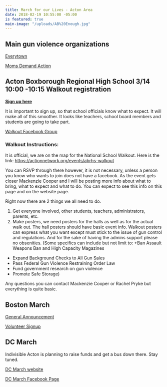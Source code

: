 ```yaml
---
title: March for our Lives - Acton Area
date: 2018-02-19 10:55:00 -05:00
is featured: true
main-image: "/uploads/AB%20Enough.jpg"
---
```


## Main gun violence organizations
[Everytown](http://everytown.org/)

[Moms Demand Action](https://momsdemandaction.org/)

## Acton Boxborough Regional High School 3/14 10:00 -10:15 Walkout registration

[**Sign up here**](https://actionnetwork.org/events/abrhs-walkout)

It is important to sign up, so that school officials know what to expect. It will make all of this smoother. It looks like teachers, school board members and students are going to take part.

[Walkout Facebook Group](https://www.facebook.com/groups/169793903805492)

### Walkout Instructions:
It is official, we are on the map for the National School Walkout. Here is the link: https://actionnetwork.org/events/abrhs-walkout

You can RSVP through there however, it is not necessary, unless a person you know who wants to join does not have a facebook. As the event gets closer Mackenzie Cooper and I will be posting more info about what to bring, what to expect and what to do. You can expect to see this info on this page and on the website page.

Right now there are 2 things we all need to do.

1) Get everyone involved, other students, teachers, administrators, parents, etc.
2) Make posters, we need posters for the halls as well as for the actual walk out. The hall posters should have basic event info. Walkout posters can express what you want except must stick to the issue of gun control and regulations. And for the sake of having the admins support please no obsenities. (Some specifics can include but not limit to: 
+Ban Assault Weapons Ban and High Capacity Magazines
+ Expand Background Checks to All Gun Sales
+ Pass Federal Gun Violence Restraining Order Law
+ Fund government research on gun violence
+ Promote Safe Storage)

Any questions you can contact Mackenzie Cooper or Rachel Pryke but everything is quite basic.

## Boston March
[General Announcement](https://www.facebook.com/events/1607397545975790/)

[Volunteer Signup](https://actionnetwork.org/events/abrhs-walkout)

## DC March
Indivisible Acton is planning to raise funds and get a bus down there. Stay tuned.

[DC March website](https://www.marchforourlives.com)

[DC March Facebook Page](https://www.facebook.com/events/328400457654324/)

